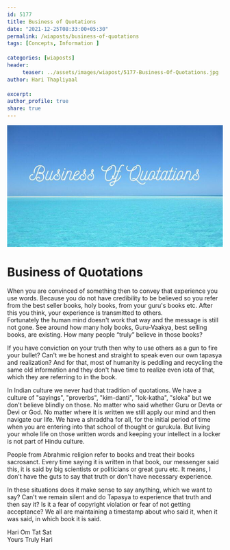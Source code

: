 ```yaml
--- 
id: 5177 
title: Business of Quotations
date: "2021-12-25T08:33:00+05:30"
permalink: /wiaposts/business-of-quotations
tags: [Concepts, Information ]    

categories: [wiaposts] 
header:
     teaser: ../assets/images/wiapost/5177-Business-Of-Quotations.jpg
author: Hari Thapliyaal 

excerpt:  
author_profile: true 
share: true 
---
```


![Business of Quotations](../assets/images/wiapost/5177-Business-Of-Quotations.jpg)     
   
# Business of Quotations    
   
When you are convinced of something then to convey that experience you use words. Because you do not have credibility to be believed so you refer from the best seller books, holy books, from your guru's books etc. After this you think, your experience is transmitted to others.     
Fortunately the human mind doesn't work that way and the message is still not gone. See around how many holy books, Guru-Vaakya, best selling books, are existing. How many people “truly” believe in those books?     
    
If you have conviction on your truth then why to use others as a gun to fire your bullet? Can't we be honest and straight to speak even our own tapasya and realization? And for that, most of humanity is peddling and recycling the same old information and they don't have time to realize even iota of that, which they are referring to in the book.     
    
In Indian culture we never had that tradition of quotations. We have a culture of "sayings", "proverbs", "kim-danti", "lok-katha", "sloka" but we don't believe blindly on those. No matter who said whether Guru or Devta or Devi or God. No matter where it is written we still apply our mind and then navigate our life. We have a shraddha for all, for the initial period of time when you are entering into that school of thought or gurukula. But living your whole life on those written words and keeping your intellect in a locker is not part of Hindu culture.     
    
People from Abrahmic religion refer to books and treat their books sacrosanct. Every time saying it is written in that book, our messenger said this, it is said by big scientists or politicians or great guru etc. It means, I don't have the guts to say that truth or don't have necessary experience.     
    
In these situations does it make sense to say anything, which we want to say? Can't we remain silent and do Tapasya to experience that truth and then say it? Is it a fear of copyright violation or fear of not getting acceptance? We all are maintaining a timestamp about who said it, when it was said, in which book it is said.     
    
Hari Om Tat Sat     
Yours Truly Hari    
